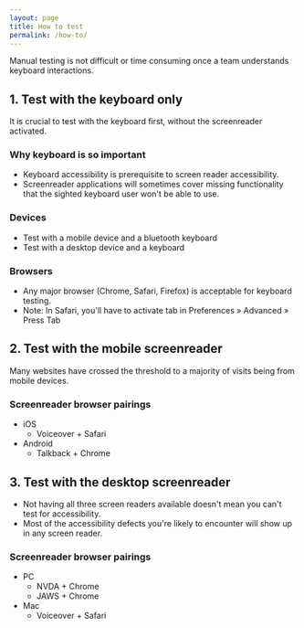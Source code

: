 ```yaml
---
layout: page
title: How to test
permalink: /how-to/
---
```


Manual testing is not difficult or time consuming once a team understands keyboard interactions.

## 1. Test with the keyboard only

It is crucial to test with the keyboard first, without the screenreader activated.

### Why keyboard is so important

- Keyboard accessibility is prerequisite to screen reader accessibility. 
- Screenreader applications will sometimes cover missing functionality that the sighted keyboard user won't be able to use.

### Devices
- Test with a mobile device and a bluetooth keyboard
- Test with a desktop device and a keyboard

### Browsers
- Any major browser (Chrome, Safari, Firefox) is acceptable for keyboard testing.
- Note: In Safari, you'll have to activate tab in Preferences » Advanced » Press Tab

## 2. Test with the mobile screenreader

Many websites have crossed the threshold to a majority of visits being from mobile devices.

### Screenreader browser pairings
- iOS
  - Voiceover + Safari
- Android
  - Talkback + Chrome

## 3. Test with the desktop screenreader

- Not having all three screen readers available doesn't mean you can't test for accessibility.
- Most of the accessibility defects you're likely to encounter will show up in any screen reader.

### Screenreader browser pairings

- PC
  - NVDA + Chrome 
  - JAWS + Chrome
- Mac
  - Voiceover + Safari
  
